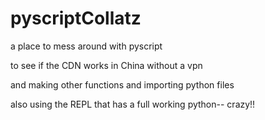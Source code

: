 # pyscriptCollatz

a place to mess around with pyscript

to see if the CDN works in China without a vpn

and making other functions and importing python files

also using the REPL that has a full working python-- crazy!!
